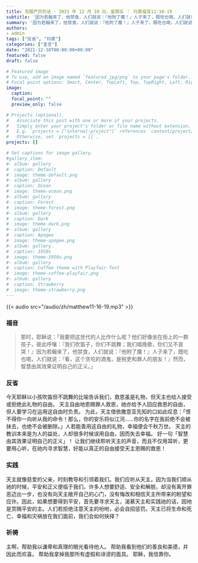 ```yaml
---
title: 克服严厉的话 - 2021 年 12 月 10 日，星期五 ｜ 玛窦福音11:16-19
subtitle: '因为若翰来了，他禁食，人们就说：『他附了魔！』人子来了，既吃也喝，人们就说：『看，这个贪吃的酒鬼，是税吏和罪人的朋友！'
summary: '因为若翰来了，他禁食，人们就说：『他附了魔！』人子来了，既吃也喝，人们就说：『看，这个贪吃的酒鬼，是税吏和罪人的朋友！'
authors:
- admin
tags: ["反省", "玛窦"]
categories: ["圣言"]
date: "2021-12-10T00:00:00+08:00"
featured: false
draft: false

# Featured image
# To use, add an image named `featured.jpg/png` to your page's folder.
# Focal point options: Smart, Center, TopLeft, Top, TopRight, Left, Right, BottomLeft, Bottom, BottomRight
image:
  caption:
  focal_point: ""
  preview_only: false

# Projects (optional).
#   Associate this post with one or more of your projects.
#   Simply enter your project's folder or file name without extension.
#   E.g. `projects = ["internal-project"]` references `content/project/deep-learning/index.md`.
#   Otherwise, set `projects = []`.
projects: []

# Set captions for image gallery.
#gallery_item:
#- album: gallery
#  caption: Default
#  image: theme-default.png
#- album: gallery
#  caption: Ocean
#  image: theme-ocean.png
#- album: gallery
#  caption: Forest
#  image: theme-forest.png
#- album: gallery
#  caption: Dark
#  image: theme-dark.png
#- album: gallery
#  caption: Apogee
#  image: theme-apogee.png
#- album: gallery
#  caption: 1950s
#  image: theme-1950s.png
#- album: gallery
#  caption: Coffee theme with Playfair font
#  image: theme-coffee-playfair.png
#- album: gallery
#  caption: Strawberry
#  image: theme-strawberry.png
---
```


{{< audio src="/audio/zh/matthew11-16-19.mp3" >}}

### 福音
> 那时，耶稣说：「我要把这世代的人比作什么呢？他们好像坐在街上的一群孩子，彼此呼嚷：『我们吹笛子，你们不跳舞；我们唱挽歌，你们又不哀哭！』因为若翰来了，他禁食，人们就说：『他附了魔！』人子来了，既吃也喝，人们就说：『看，这个贪吃的酒鬼，是税吏和罪人的朋友！』然而，智慧由其效果证明自己的正义。」

### 反省
今天耶稣以小孩吹笛但不跳舞的比喻告诉我们，救恩虽是礼物，但天主也给人接受或拒绝此礼物的自由。 天主自由地恩赐罪人救恩，祂亦给予人回应救恩的自由，但人要学习在运用这自由时负责。 为此，天主借依撒意亚先知的口如此叹息：「恨不得你一向听从我的命令！那么，你的安乐将似江河……你的名字在我前绝不会被抺去，也绝不会被删除。」人若能善用这自由的礼物，幸福便会千秋万世。 天主的教训本来是为人的益处，人却很多时候误用自由，因而失去幸福。 好一句「智慧由其效果证明自己的正义」！ 让我们继续聆听天主的声音，而且不仅用耳听，更要用心听，在祂内寻求智慧，好能以真正的自由接受天主恩赐的救恩！

### 实践
天主就像慈爱的父亲，时刻教导和引领着我们。我们应听从天主，因为当我们顺从祂的时候，平安和正义便临于我们。许多人想要舒适、安全和解脱，却没有离开罪恶迈出一步，也没有向天主敞开自己的心门，没有悔改和相信天主所带来的盼望和应许。因此，如果想要得到平安，首先要寻求天主，渴慕天主和实践祂的话，因衪是赏赐平安的主。人们若拒绝注意天主的吩咐，必会自招惩罚。天主已将生命和死亡、幸福和灾祸放在我们面前，我们会如何抉择？

### 祈祷
主啊，帮助我以谦卑和真理的眼光看待他人。 帮助我看到他们的善良和美德，并因此而欢喜。 帮助我拿掉我那所有虚假和诽谤的面具。 耶稣，我信靠你。
